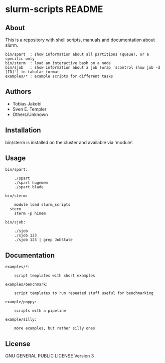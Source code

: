 # slurm-scripts README


## About


This is a repository with shell scripts, manuals and documentation about slurm.

```
bin/spart  : show information about all partitions (queue), or a specific only
bin/sterm  : load an interactive bash on a node
bin/sjob   : show information about a job (wrap 'scontrol show job -d [ID]') in tabular format
examples/* : example scripts for different tasks
```
## Authors


- Tobias Jakobi
- Sven E. Templer
- Others/Unknown


## Installation


bin/sterm is installed on the cluster and available via 'module'.


## Usage

```
bin/spart:

	./spart
	./spart hugemem
	./spart blade

bin/sterm:

	module load slurm_scripts
  sterm
	sterm -p himem

bin/sjob:

	./sjob
	./sjob 123
	./sjob 123 | grep JobState
```
## Documentation

```
examples/*:

	script templates with short examples

examples/benchmark:

	script templates to run repeated stuff useful for benchmarking

example/poppy:

	scripts with a pipeline

example/silly:

	more examples, but rather silly ones
```

## License

GNU GENERAL PUBLIC LICENSE Version 3
